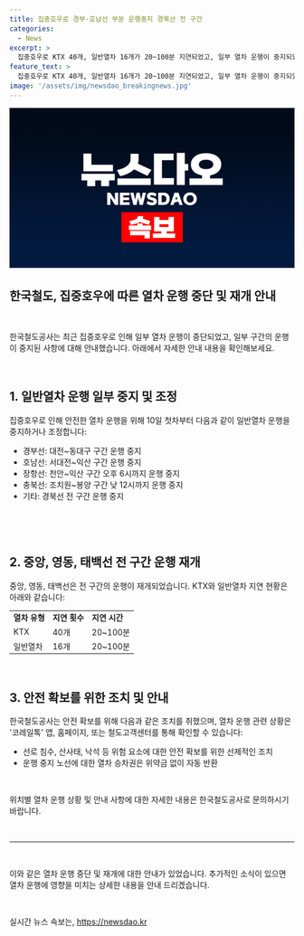 ```yaml
---
title: 집중호우로 경부·호남선 부분 운행중지 경북선 전 구간
categories:
  - News
excerpt: >
  집중호우로 KTX 40개, 일반열차 16개가 20~100분 지연되었고, 일부 열차 운행이 중지되었다. 중앙, 영동, 태백선은 운행이 재개되었으며, 안전 확보를 위한 조치가 이뤄지고 있다. 승차권은 위약금 없이 자동으로 반환되며, 열차 운행 상황은 코레일톡, 홈페이지, 철도고객센터를 통해 확인할 수 있다.textTheme: 기상, 교통, 안전
feature_text: >
  집중호우로 KTX 40개, 일반열차 16개가 20~100분 지연되었고, 일부 열차 운행이 중지되었다. 중앙, 영동, 태백선은 운행이 재개되었으며, 안전 확보를 위한 조치가 이뤄지고 있다. 승차권은 위약금 없이 자동으로 반환되며, 열차 운행 상황은 코레일톡, 홈페이지, 철도고객센터를 통해 확인할 수 있다.textTheme: 기상, 교통, 안전
image: '/assets/img/newsdao_breakingnews.jpg'
---
```


<p><img src="/assets/img/newsdao_breakingnews.jpg" alt="bookingtag 속보" /></p>

<h2 data-ke-size="size26">한국철도, 집중호우에 따른 열차 운행 중단 및 재개 안내</h2>

<p data-ke-size="size16">&nbsp;</p>

<p>한국철도공사는 최근 집중호우로 인해 일부 열차 운행이 중단되었고, 일부 구간의 운행이 중지된 사항에 대해 안내했습니다. 아래에서 자세한 안내 내용을 확인해보세요.</p>

<p data-ke-size="size16">&nbsp;</p>

<h2 data-ke-size="size22">1. 일반열차 운행 일부 중지 및 조정</h2>

<p data-ke-size="size16">집중호우로 인해 안전한 열차 운행을 위해 10일 첫차부터 다음과 같이 일반열차 운행을 중지하거나 조정합니다:</p>

<ul>
  <li>경부선: 대전~동대구 구간 운행 중지</li>
  <li>호남선: 서대전~익산 구간 운행 중지</li>
  <li>장항선: 천안~익산 구간 오후 6시까지 운행 중지</li>
  <li>충북선: 조치원~봉양 구간 낮 12시까지 운행 중지</li>
  <li>기타: 경북선 전 구간 운행 중지</li>
</ul>

<p data-ke-size="size16">&nbsp;</p>

<p data-ke-size="size16">&nbsp;</p>

<h2 data-ke-size="size22">2. 중앙, 영동, 태백선 전 구간 운행 재개</h2>

<p data-ke-size="size16">중앙, 영동, 태백선은 전 구간의 운행이 재개되었습니다. KTX와 일반열차 지연 현황은 아래와 같습니다:</p>

<table>
  <tr>
    <td><b>열차 유형</b></td>
    <td><b>지연 횟수</b></td>
    <td><b>지연 시간</b></td>
  </tr>
  <tr>
    <td>KTX</td>
    <td>40개</td>
    <td>20~100분</td>
  </tr>
  <tr>
    <td>일반열차</td>
    <td>16개</td>
    <td>20~100분</td>
  </tr>
</table>

<p data-ke-size="size16">&nbsp;</p>

<h2 data-ke-size="size22">3. 안전 확보를 위한 조치 및 안내</h2>

<p data-ke-size="size16">한국철도공사는 안전 확보를 위해 다음과 같은 조치를 취했으며, 열차 운행 관련 상황은 '코레일톡' 앱, 홈페이지, 또는 철도고객센터를 통해 확인할 수 있습니다:</p>

<ul>
  <li>선로 침수, 산사태, 낙석 등 위험 요소에 대한 안전 확보를 위한 선제적인 조치</li>
  <li>운행 중지 노선에 대한 열차 승차권은 위약금 없이 자동 반환</li>
</ul>

<p data-ke-size="size16">&nbsp;</p>

<p>위치별 열차 운행 상황 및 안내 사항에 대한 자세한 내용은 한국철도공사로 문의하시기 바랍니다.</p>

<p data-ke-size="size16">&nbsp;</p>

<hr>

<p data-ke-size="size16">&nbsp;</p>

<p>이와 같은 열차 운행 중단 및 재개에 대한 안내가 있었습니다. 추가적인 소식이 있으면 열차 운행에 영향을 미치는 상세한 내용을 안내 드리겠습니다.</p>

<p data-ke-size="size16">&nbsp;</p>
실시간 뉴스 속보는, <a href="https://newsdao.kr" rel="dofollow">https://newsdao.kr</a>


